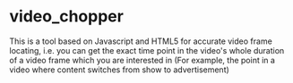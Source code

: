 video_chopper
=============
This is a tool based on Javascript and HTML5 for accurate video frame locating, i.e. you can get the exact time point in the video's whole duration of a video frame which you are interested in (For example, the point in a video where content switches from show to advertisement)
